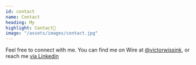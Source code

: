 ```yaml
---
id: contact
name: Contact
heading: My  
highlight: Contact🏡 
image: "/assets/images/contact.jpg"
---
```


Feel free to connect with me. You can find me on Wire at [@victorwissink](https://account.wire.com/user-profile/?id=7CAFE0CC-C48B-4F1C-AD13-849BDE85222A), or reach me [via Linkedin](https://www.linkedin.com/in/victor-wi/)
